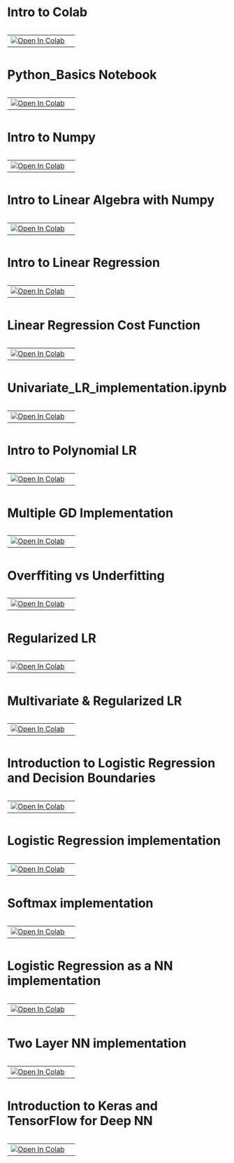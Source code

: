 
# Intro to Colab

<table align="left">
  <td>
    <a href="https://colab.research.google.com/github/lopezbec/intro_python_notebooks/blob/main/Day3_LR_images_mof_01.ipynb" target="_parent"><img src="https://colab.research.google.com/assets/colab-badge.svg" alt="Open In Colab"/></a>
  </td>
   <td>
  </table>

<br><br></br>

# Python_Basics Notebook

<table align="left">
  <td>
    <a href="https://colab.research.google.com/github/lopezbec/intro_python_notebooks/blob/main/Python_Basics.ipynb" target="_parent"><img src="https://colab.research.google.com/assets/colab-badge.svg" alt="Open In Colab"/></a>
  </td>
  <td>
  </table>
<br><br></br>

# Intro to Numpy
<table align="left">
  <td>
    <a href="https://colab.research.google.com/github/lopezbec/intro_python_notebooks/blob/main/Intro_to_NumP.ipynb" target="_parent"><img src="https://colab.research.google.com/assets/colab-badge.svg" alt="Open In Colab"/></a>
  </td>
   <td>
  </table>
  <br><br></br>
  
# Intro to Linear Algebra with Numpy
<table align="left">
  <td>
    <a href="https://colab.research.google.com/github/lopezbec/intro_python_notebooks/blob/master/Linear_Algebra_with_NumPy.ipynb" target="_parent"><img src="https://colab.research.google.com/assets/colab-badge.svg" alt="Open In Colab"/></a>
  </td>
  <td>
      </table>
 <br><br></br>
    
# Intro to Linear Regression
<table align="left">
  <td>
    <a href="https://colab.research.google.com/github/lopezbec/intro_python_notebooks/blob/master/Intro_LR.ipynb" target="_parent"><img src="https://colab.research.google.com/assets/colab-badge.svg" alt="Open In Colab"/></a>
  </td>
  <td>
      </table>
    <br><br></br> 


# Linear Regression Cost Function
<table align="left">
  <td>
    <a href="https://colab.research.google.com/github/lopezbec/intro_python_notebooks/blob/master/LR_Cost_function_Plots.ipynb" target="_parent"><img src="https://colab.research.google.com/assets/colab-badge.svg" alt="Open In Colab"/></a>
  </td>
  <td>
      </table>
    <br><br></br> 


# Univariate_LR_implementation.ipynb
<table align="left">
  <td>
    <a href="https://colab.research.google.com/github/lopezbec/intro_python_notebooks/blob/master/Univariate_LR_implementation.ipynb" target="_parent"><img src="https://colab.research.google.com/assets/colab-badge.svg" alt="Open In Colab"/></a>
  </td>
  <td>
      </table>
        <br><br></br> 


# Intro to Polynomial LR
<table align="left">
  <td>
    <a href="https://colab.research.google.com/github/lopezbec/intro_python_notebooks/blob/master/Intro_Poly_LR.ipynb" target="_parent"><img src="https://colab.research.google.com/assets/colab-badge.svg" alt="Open In Colab"/></a>
  </td>
  <td>
      </table>
        <br><br></br> 

# Multiple GD Implementation
<table align="left">
  <td>
    <a href="https://colab.research.google.com/github/lopezbec/intro_python_notebooks/blob/master/Gradient_Descent_Implementations.ipynb" target="_parent"><img src="https://colab.research.google.com/assets/colab-badge.svg" alt="Open In Colab"/></a>
  </td>
  <td>
      </table>
        <br><br></br> 

# Overffiting vs Underfitting
<table align="left">
  <td>
    <a href="https://colab.research.google.com/github/lopezbec/intro_python_notebooks/blob/master/Overfitting_and_Underfitting_LR.ipynb" target="_parent"><img src="https://colab.research.google.com/assets/colab-badge.svg" alt="Open In Colab"/></a>
  </td>
  <td>
      </table>
        <br><br></br> 
        
        
        
  # Regularized LR
  
  
<table align="left">
  <td>
    <a href="https://colab.research.google.com/github/lopezbec/intro_python_notebooks/blob/master/Regularized_Linear_Regression.ipynb" target="_parent"><img src="https://colab.research.google.com/assets/colab-badge.svg" alt="Open In Colab"/></a>
  </td>
  <td>
      </table>
        <br><br></br> 


#  Multivariate & Regularized LR

<table align="left">
  <td>
    <a href="https://colab.research.google.com/github/lopezbec/intro_python_notebooks/blob/master/Multiple_Regularize_LR_implementation.ipynb" target="_parent"><img src="https://colab.research.google.com/assets/colab-badge.svg" alt="Open In Colab"/></a>
  </td>
  <td>
         </table>
      <br><br></br> 

# Introduction to Logistic Regression and Decision Boundaries

<table align="left">
  <td>
    <a href="https://colab.research.google.com/github/lopezbec/intro_python_notebooks/blob/master/Decision_Boundaries_Logistic_Regression.ipynb" target="_parent"><img src="https://colab.research.google.com/assets/colab-badge.svg" alt="Open In Colab"/></a>
  </td>
  <td>
         </table>
          <br><br></br> 


# Logistic Regression implementation

<table align="left">
  <td>
    <a href="https://colab.research.google.com/github/lopezbec/intro_python_notebooks/blob/master/LogRegression_Regularized_Implementation.ipynb" target="_parent"><img src="https://colab.research.google.com/assets/colab-badge.svg" alt="Open In Colab"/></a>
  </td>
  <td>
         </table>
          <br><br></br> 


# Softmax  implementation

<table align="left">
  <td>
    <a href="https://colab.research.google.com/github/lopezbec/intro_python_notebooks/blob/master/Softmax_Implementation.ipynb" target="_parent"><img src="https://colab.research.google.com/assets/colab-badge.svg" alt="Open In Colab"/></a>
  </td>
  <td>
         </table>
          <br><br></br> 

# Logistic Regression as a NN  implementation

<table align="left">
  <td>
    <a href="https://colab.research.google.com/github/lopezbec/intro_python_notebooks/blob/master/Logistic_Regression_as_NN.ipynb" target="_parent"><img src="https://colab.research.google.com/assets/colab-badge.svg" alt="Open In Colab"/></a>
  </td>
  <td>
         </table>
          <br><br></br> 
          
          
# Two Layer NN  implementation
<table align="left">
  <td>
    <a href="https://colab.research.google.com/github/lopezbec/intro_python_notebooks/blob/master/Classification_L2NN.ipynb" target="_parent"><img src="https://colab.research.google.com/assets/colab-badge.svg" alt="Open In Colab"/></a>
  </td>
  <td>
         </table>
          <br><br></br> 

          
# Introduction to Keras and TensorFlow for Deep NN 
<table align="left">
  <td>
    <a href="https://colab.research.google.com/github/lopezbec/intro_python_notebooks/blob/master/Perceptrons_and_NN_with_Keras.ipynb" target="_parent"><img src="https://colab.research.google.com/assets/colab-badge.svg" alt="Open In Colab"/></a>
  </td>
  <td>
         </table>
          <br><br></br> 

